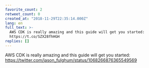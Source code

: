```yaml
---
favorite_count: 2
retweet_count: 0
created_at: "2018-11-29T22:35:14.000Z"
lang: en
full_text: >-
  AWS CDK is really amazing and this guide will get you started:
  https://t.co/SZX28fhHGH
replies: []
---
```


AWS CDK is really amazing and this guide will get you started:
<https://twitter.com/jason_fulghum/status/1068266876365549569>
